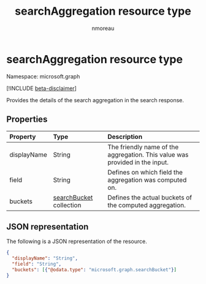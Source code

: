 ﻿---
title: "searchAggregation resource type"
description: "Provides the details of the search aggregation in the search response."
localization_priority: Normal
author: "nmoreau"
ms.prod: "search"
doc_type: "resourcePageType"
---

# searchAggregation resource type

Namespace: microsoft.graph

[!INCLUDE [beta-disclaimer](../../includes/beta-disclaimer.md)]

Provides the details of the search aggregation in the search response.

## Properties

| Property    | Type                                       | Description                                                                 |
| :---------- | :----------------------------------------- | :-------------------------------------------------------------------------- |
| displayName | String                                     | The friendly name of the aggregation. This value was provided in the input. |
| field       | String                                     | Defines on which field the aggregation was computed on.                     |
| buckets     | [searchBucket](searchbucket.md) collection | Defines the actual buckets of the computed aggregation.                     |

## JSON representation

The following is a JSON representation of the resource.

<!-- {
  "blockType": "resource",
  "optionalProperties": [

  ],
  "@odata.type": "microsoft.graph.searchAggregation",
  "baseType": null
}-->

```json
{
  "displayName": "String",
  "field": "String",  
  "buckets": [{"@odata.type": "microsoft.graph.searchBucket"}]
}
```

